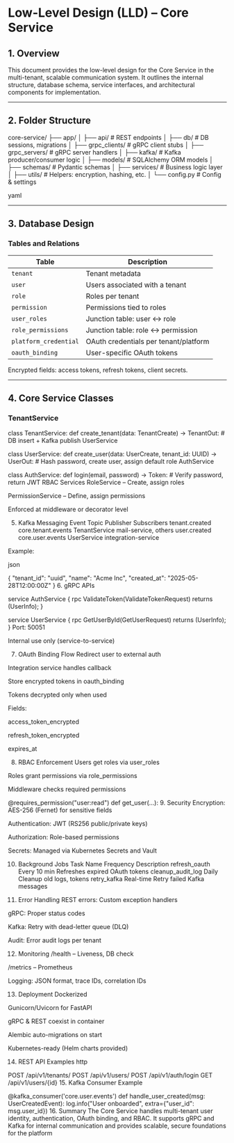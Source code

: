 # Low-Level Design (LLD) – Core Service

## 1. Overview

This document provides the low-level design for the Core Service in the multi-tenant, scalable communication system. It outlines the internal structure, database schema, service interfaces, and architectural components for implementation.

---

## 2. Folder Structure

core-service/
├── app/
│ ├── api/ # REST endpoints
│ ├── db/ # DB sessions, migrations
│ ├── grpc_clients/ # gRPC client stubs
│ ├── grpc_servers/ # gRPC server handlers
│ ├── kafka/ # Kafka producer/consumer logic
│ ├── models/ # SQLAlchemy ORM models
│ ├── schemas/ # Pydantic schemas
│ ├── services/ # Business logic layer
│ ├── utils/ # Helpers: encryption, hashing, etc.
│ └── config.py # Config & settings

yaml


---

## 3. Database Design

### Tables and Relations

| Table                   | Description                                      |
|------------------------|--------------------------------------------------|
| `tenant`               | Tenant metadata                                  |
| `user`                 | Users associated with a tenant                   |
| `role`                 | Roles per tenant                                 |
| `permission`           | Permissions tied to roles                        |
| `user_roles`           | Junction table: user ↔ role                      |
| `role_permissions`     | Junction table: role ↔ permission                |
| `platform_credential`  | OAuth credentials per tenant/platform            |
| `oauth_binding`        | User-specific OAuth tokens                       |

Encrypted fields: access tokens, refresh tokens, client secrets.

---

## 4. Core Service Classes

### TenantService


class TenantService:
    def create_tenant(data: TenantCreate) -> TenantOut:
        # DB insert + Kafka publish
UserService

class UserService:
    def create_user(data: UserCreate, tenant_id: UUID) -> UserOut:
        # Hash password, create user, assign default role
AuthService

class AuthService:
    def login(email, password) -> Token:
        # Verify password, return JWT
RBAC Services
RoleService – Create, assign roles

PermissionService – Define, assign permissions

Enforced at middleware or decorator level

5. Kafka Messaging
Event	Topic	Publisher	Subscribers
tenant.created	core.tenant.events	TenantService	mail-service, others
user.created	core.user.events	UserService	integration-service

Example:

json

{
  "tenant_id": "uuid",
  "name": "Acme Inc",
  "created_at": "2025-05-28T12:00:00Z"
}
6. gRPC APIs

service AuthService {
  rpc ValidateToken(ValidateTokenRequest) returns (UserInfo);
}

service UserService {
  rpc GetUserById(GetUserRequest) returns (UserInfo);
}
Port: 50051

Internal use only (service-to-service)

7. OAuth Binding Flow
Redirect user to external auth

Integration service handles callback

Store encrypted tokens in oauth_binding

Tokens decrypted only when used

Fields:

access_token_encrypted

refresh_token_encrypted

expires_at

8. RBAC Enforcement
Users get roles via user_roles

Roles grant permissions via role_permissions

Middleware checks required permissions


@requires_permission("user:read")
def get_user(...):
9. Security
Encryption: AES-256 (Fernet) for sensitive fields

Authentication: JWT (RS256 public/private keys)

Authorization: Role-based permissions

Secrets: Managed via Kubernetes Secrets and Vault

10. Background Jobs
Task Name	Frequency	Description
refresh_oauth	Every 10 min	Refreshes expired OAuth tokens
cleanup_audit_log	Daily	Cleanup old logs, tokens
retry_kafka	Real-time	Retry failed Kafka messages

11. Error Handling
REST errors: Custom exception handlers

gRPC: Proper status codes

Kafka: Retry with dead-letter queue (DLQ)

Audit: Error audit logs per tenant

12. Monitoring
/health – Liveness, DB check

/metrics – Prometheus

Logging: JSON format, trace IDs, correlation IDs

13. Deployment
Dockerized

Gunicorn/Uvicorn for FastAPI

gRPC & REST coexist in container

Alembic auto-migrations on start

Kubernetes-ready (Helm charts provided)

14. REST API Examples
http

POST /api/v1/tenants/
POST /api/v1/users/
POST /api/v1/auth/login
GET  /api/v1/users/{id}
15. Kafka Consumer Example

@kafka_consumer('core.user.events')
def handle_user_created(msg: UserCreatedEvent):
    log.info("User onboarded", extra={"user_id": msg.user_id})
16. Summary
The Core Service handles multi-tenant user identity, authentication, OAuth binding, and RBAC. It supports gRPC and Kafka for internal communication and provides scalable, secure foundations for the platform
